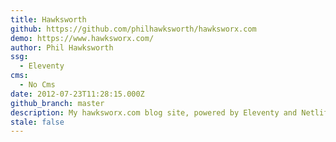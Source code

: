 ```yaml
---
title: Hawksworth
github: https://github.com/philhawksworth/hawksworx.com
demo: https://www.hawksworx.com/
author: Phil Hawksworth
ssg:
  - Eleventy
cms:
  - No Cms
date: 2012-07-23T11:28:15.000Z
github_branch: master
description: My hawksworx.com blog site, powered by Eleventy and Netlify
stale: false
---
```


